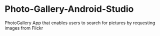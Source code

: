 # Photo-Gallery-Android-Studio
PhotoGallery App that enables users to search for pictures by requesting images from Flickr

